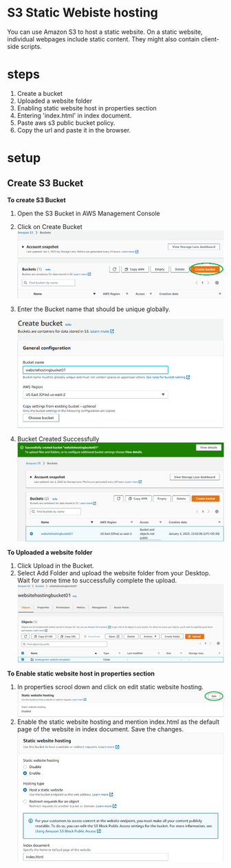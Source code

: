 # S3 Static Webiste hosting

You can use Amazon S3 to host a static website. On a static website, individual webpages include static content. They might also contain client-side scripts.

# steps

1. Create a bucket
2. Uploaded a website folder
3. Enabling static website host in properties section
4. Entering 'index.html' in index document.
5. Paste aws s3 public bucket policy.
6. Copy the url and paste it in the browser.
   
# setup

## Create S3 Bucket

**To create S3 Bucket**
1. Open the S3 Bucket in AWS Management Console
2. Click on Create Bucket
   ![Create Bucket](./images/create-bucket.png)
3. Enter the Bucket name that should be unique globally.
   
   ![Bucket Name](./images/bucket-name.png)
4. Bucket Created Successfully
   ![Successful Creation](./images/successful.jpg)

**To Uploaded a website folder**

1. Click Upload in the Bucket.
2. Select Add Folder and upload the website folder from your Desktop. Wait for some time to successfully complete the upload.
![Upolad Folder](./images/upload-folder.jpg)

**To Enable static website host in properties section**

1. In properties scrool down and click on edit static website hosting.
   ![Properties](./images/properties.jpg)
2. Enable the static website hosting and mention index.html as the default page of the website in index document. Save the changes.
   ![Enable-Hosting](./images/enable-hosting.jpg)